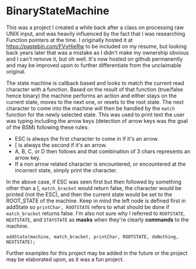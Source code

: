 # BinaryStateMachine

This was a project I created a while back after a class on processing raw UNIX input, and was heavily influenced by the fact that I was researching Function pointers at the time.  I originally hosted it at https://pastebin.com/FVvHieRw to be included on my resume, but looking back years later that was a mistake as I didn't make my ownership obvious and I can't remove it, but oh well.  It's now hosted on github permanently and may be improved upon to further differentiate from the unclaimable original.

The state machine is callback based and looks to match the current read character with a function.  Based on the result of that function (true/false hence binary) the machine performs an action and either stays on the current state, moves to the next one, or resets to the root state.  The next character to come into the machine will then be handled by the `match` function for the newly selected state.  This was used to print text the user was typing including the arrow keys (detection of arrow keys was the goal of the BSM) following these rules:

 - ESC is always the first character to come in if it's an arrow.
 - \[ is always the second if it's an arrow.
 - A, B, C, or D then follows and that combination of 3 chars represents an arrow key.
 - If a non arrow related character is encountered, or encountered at the incorrect state, simply print the character.

In the above case, if ESC was seen first but then followed by something other than a \[, `match_bracket` would return false, the character would be printed (not the ESC), and then the current state would be set to the ROOT_STATE of the machine.  Keep in mind the left node is defined first in addState so `printChar, ROOTSTATE` refers to what should be done if `match_bracket` returns false.  I'm also not sure why I referred to `ROOTSTATE`, `NEXTSTATE`, and `STAYSTATE` as **masks** when they're clearly **commands** to the machine.

    addState(machine, match_bracket, printChar, ROOTSTATE, doNothing, NEXTSTATE);
    
Further examples for this project may be added in the future or the project may be elaborated upon, as it was a fun project.
